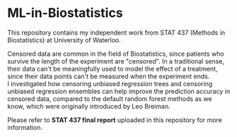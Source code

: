 # ML-in-Biostatistics
This repository contains my independent work from STAT 437 (Methods in Biostatistics) at University of Waterloo.    

Censored data are common in the field of Biostatistics, since patients who survive the length of the experiment are "censored". In a traditional sense, their data can't be meaningfully used to model the effect of a treatment, since their data points can't be measured when the experiment ends.     
I investigated how censoring unbiased regression trees and censoring unbiased regression ensembles can help improve the prediction accuracy in censored data, compared to the default random forest methods as we know, which were originally introduced by Leo Breiman.     

Please refer to **STAT 437 final report** uploaded in this repository for more information.   

